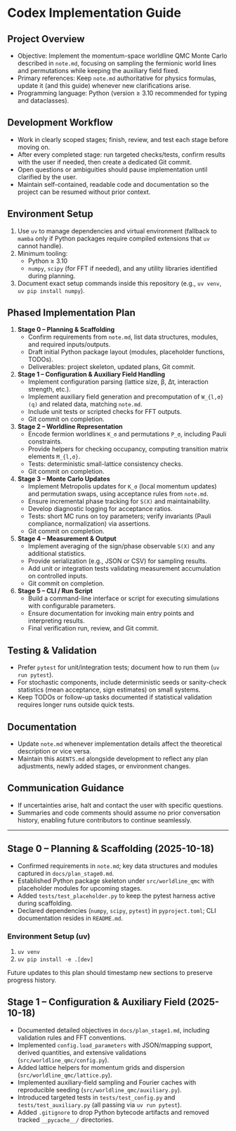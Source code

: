 # Codex Implementation Guide

## Project Overview
- Objective: Implement the momentum-space worldline QMC Monte Carlo described in `note.md`, focusing on sampling the fermionic world lines and permutations while keeping the auxiliary field fixed.
- Primary references: Keep `note.md` authoritative for physics formulas, update it (and this guide) whenever new clarifications arise.
- Programming language: Python (version ≥ 3.10 recommended for typing and dataclasses).

## Development Workflow
- Work in clearly scoped stages; finish, review, and test each stage before moving on.
- After every completed stage: run targeted checks/tests, confirm results with the user if needed, then create a dedicated Git commit.
- Open questions or ambiguities should pause implementation until clarified by the user.
- Maintain self-contained, readable code and documentation so the project can be resumed without prior context.

## Environment Setup
1. Use `uv` to manage dependencies and virtual environment (fallback to `mamba` only if Python packages require compiled extensions that `uv` cannot handle).
2. Minimum tooling:
   - Python ≥ 3.10
   - `numpy`, `scipy` (for FFT if needed), and any utility libraries identified during planning.
3. Document exact setup commands inside this repository (e.g., `uv venv`, `uv pip install numpy`).

## Phased Implementation Plan
1. **Stage 0 – Planning & Scaffolding**
   - Confirm requirements from `note.md`, list data structures, modules, and required inputs/outputs.
   - Draft initial Python package layout (modules, placeholder functions, TODOs).
   - Deliverables: project skeleton, updated plans, Git commit.
2. **Stage 1 – Configuration & Auxiliary Field Handling**
   - Implement configuration parsing (lattice size, β, Δτ, interaction strength, etc.).
   - Implement auxiliary field generation and precomputation of `W_{l,σ}(q)` and related data, matching `note.md`.
   - Include unit tests or scripted checks for FFT outputs.
   - Git commit on completion.
3. **Stage 2 – Worldline Representation**
   - Encode fermion worldlines `K_σ` and permutations `P_σ`, including Pauli constraints.
   - Provide helpers for checking occupancy, computing transition matrix elements `M_{l,σ}`.
   - Tests: deterministic small-lattice consistency checks.
   - Git commit on completion.
4. **Stage 3 – Monte Carlo Updates**
   - Implement Metropolis updates for `K_σ` (local momentum updates) and permutation swaps, using acceptance rules from `note.md`.
   - Ensure incremental phase tracking for `S(X)` and maintainability.
   - Develop diagnostic logging for acceptance ratios.
   - Tests: short MC runs on toy parameters; verify invariants (Pauli compliance, normalization) via assertions.
   - Git commit on completion.
5. **Stage 4 – Measurement & Output**
   - Implement averaging of the sign/phase observable `S(X)` and any additional statistics.
   - Provide serialization (e.g., JSON or CSV) for sampling results.
   - Add unit or integration tests validating measurement accumulation on controlled inputs.
   - Git commit on completion.
6. **Stage 5 – CLI / Run Script**
   - Build a command-line interface or script for executing simulations with configurable parameters.
   - Ensure documentation for invoking main entry points and interpreting results.
   - Final verification run, review, and Git commit.

## Testing & Validation
- Prefer `pytest` for unit/integration tests; document how to run them (`uv run pytest`).
- For stochastic components, include deterministic seeds or sanity-check statistics (mean acceptance, sign estimates) on small systems.
- Keep TODOs or follow-up tasks documented if statistical validation requires longer runs outside quick tests.

## Documentation
- Update `note.md` whenever implementation details affect the theoretical description or vice versa.
- Maintain this `AGENTS.md` alongside development to reflect any plan adjustments, newly added stages, or environment changes.

## Communication Guidance
- If uncertainties arise, halt and contact the user with specific questions.
- Summaries and code comments should assume no prior conversation history, enabling future contributors to continue seamlessly.

---

## Stage 0 – Planning & Scaffolding (2025-10-18)
- Confirmed requirements in `note.md`; key data structures and modules captured in `docs/plan_stage0.md`.
- Established Python package skeleton under `src/worldline_qmc` with placeholder modules for upcoming stages.
- Added `tests/test_placeholder.py` to keep the pytest harness active during scaffolding.
- Declared dependencies (`numpy`, `scipy`, `pytest`) in `pyproject.toml`; CLI documentation resides in `README.md`.

### Environment Setup (uv)
1. `uv venv`
2. `uv pip install -e .[dev]`

Future updates to this plan should timestamp new sections to preserve progress history.

## Stage 1 – Configuration & Auxiliary Field (2025-10-18)
- Documented detailed objectives in `docs/plan_stage1.md`, including validation rules and FFT conventions.
- Implemented `config.load_parameters` with JSON/mapping support, derived quantities, and extensive validations (`src/worldline_qmc/config.py`).
- Added lattice helpers for momentum grids and dispersion (`src/worldline_qmc/lattice.py`).
- Implemented auxiliary-field sampling and Fourier caches with reproducible seeding (`src/worldline_qmc/auxiliary.py`).
- Introduced targeted tests in `tests/test_config.py` and `tests/test_auxiliary.py` (all passing via `uv run pytest`).
- Added `.gitignore` to drop Python bytecode artifacts and removed tracked `__pycache__/` directories.
